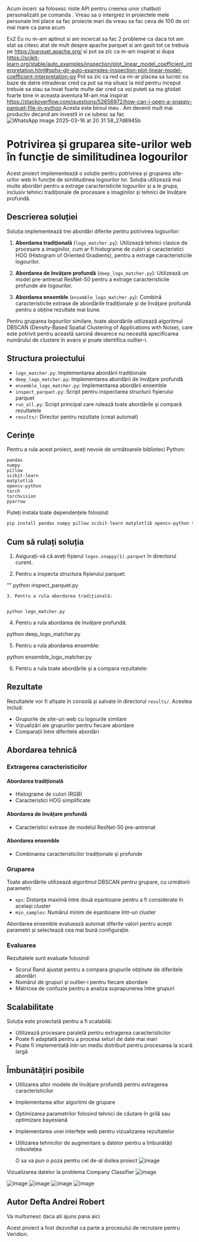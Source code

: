 
Acum incerc sa folosesc niste API pentru creerea unor chatboti personalizatii pe comanda . Vreau sa o intergrez in proiectele mele personale 
Imi place sa fac proiecte mari da vreau sa fac ceva de 100 de ori mai mare ca pana acum 




Ex2 Eu nu m-am aptinut si am incercat sa fac 2 probleme ca daca tot am stat sa citesc atat de mult despre apache parquet si am gasit tot ce trebuia pe https://parquet.apache.org/ si pot sa zic ca m-am inspirat si dupa https://scikit-learn.org/stable/auto_examples/inspection/plot_linear_model_coefficient_interpretation.html#sphx-glr-auto-examples-inspection-plot-linear-model-coefficient-interpretation-py
   Pot  sa zic ca red ca mi-ar placea sa lucrez cu baze de datre intradevar cred ca pot sa ma situez la mid pentru inceput trebuie sa stau sa invat foarte multe dar cred ca voi puteti sa ma ghidati foarte bine in aceasta aventura
   M-am mai inspirat https://stackoverflow.com/questions/52656972/how-can-i-open-a-snappy-parquet-file-in-python
Acesta este biroul meu . Am devenit mult mai productiv decand am investit in ce iubesc sa fac 
![WhatsApp Image 2025-03-16 at 20 31 58_27d8945b](https://github.com/user-attachments/assets/834a5196-6f90-42e2-a1fe-0d0aea90b4c9)

# Potrivirea și gruparea site-urilor web în funcție de similitudinea logourilor

Acest proiect implementează o soluție pentru potrivirea și gruparea site-urilor web în funcție de similitudinea logourilor lor. Soluția utilizează mai multe abordări pentru a extrage caracteristicile logourilor și a le grupa, inclusiv tehnici tradiționale de procesare a imaginilor și tehnici de învățare profundă.

## Descrierea soluției

Soluția implementează trei abordări diferite pentru potrivirea logourilor:

1. **Abordarea tradițională** (`logo_matcher.py`): Utilizează tehnici clasice de procesare a imaginilor, cum ar fi histograme de culori și caracteristici HOG (Histogram of Oriented Gradients), pentru a extrage caracteristicile logourilor.

2. **Abordarea de învățare profundă** (`deep_logo_matcher.py`): Utilizează un model pre-antrenat ResNet-50 pentru a extrage caracteristicile profunde ale logourilor.

3. **Abordarea ensemble** (`ensemble_logo_matcher.py`): Combină caracteristicile extrase de abordările tradiționale și de învățare profundă pentru a obține rezultate mai bune.

Pentru gruparea logourilor similare, toate abordările utilizează algoritmul DBSCAN (Density-Based Spatial Clustering of Applications with Noise), care este potrivit pentru această sarcină deoarece nu necesită specificarea numărului de clustere în avans și poate identifica outlier-i.

## Structura proiectului

- `logo_matcher.py`: Implementarea abordării tradiționale
- `deep_logo_matcher.py`: Implementarea abordării de învățare profundă
- `ensemble_logo_matcher.py`: Implementarea abordării ensemble
- `inspect_parquet.py`: Script pentru inspectarea structurii fișierului parquet
- `run_all.py`: Script principal care rulează toate abordările și compară rezultatele
- `results/`: Director pentru rezultate (creat automat)

## Cerințe

Pentru a rula acest proiect, aveți nevoie de următoarele biblioteci Python:

```
pandas
numpy
pillow
scikit-learn
matplotlib
opencv-python
torch
torchvision
pyarrow
```

Puteți instala toate dependențele folosind:

```bash
pip install pandas numpy pillow scikit-learn matplotlib opencv-python torch torchvision pyarrow
```

## Cum să rulați soluția

1. Asigurați-vă că aveți fișierul `logos.snappy(1).parquet` în directorul curent.

2. Pentru a inspecta structura fișierului parquet:

""
python inspect_parquet.py
```
3. Pentru a rula abordarea tradițională:


python logo_matcher.py
```

4. Pentru a rula abordarea de învățare profundă:


python deep_logo_matcher.py


5. Pentru a rula abordarea ensemble:


python ensemble_logo_matcher.py


6. Pentru a rula toate abordările și a compara rezultatele:


## Rezultate

Rezultatele vor fi afișate în consolă și salvate în directorul `results/`. Acestea includ:

- Grupurile de site-uri web cu logourile similare
- Vizualizări ale grupurilor pentru fiecare abordare
- Comparații între diferitele abordări

## Abordarea tehnică

### Extragerea caracteristicilor

#### Abordarea tradițională
- Histograme de culori (RGB)
- Caracteristici HOG simplificate

#### Abordarea de învățare profundă
- Caracteristici extrase de modelul ResNet-50 pre-antrenat

#### Abordarea ensemble
- Combinarea caracteristicilor tradiționale și profunde

### Gruparea

Toate abordările utilizează algoritmul DBSCAN pentru grupare, cu următorii parametri:
- `eps`: Distanța maximă între două eșantioane pentru a fi considerate în același cluster
- `min_samples`: Numărul minim de eșantioane într-un cluster

Abordarea ensemble evaluează automat diferite valori pentru acești parametri și selectează cea mai bună configurație.

### Evaluarea

Rezultatele sunt evaluate folosind:
- Scorul Rand ajustat pentru a compara grupurile obținute de diferitele abordări
- Numărul de grupuri și outlier-i pentru fiecare abordare
- Matricea de confuzie pentru a analiza suprapunerea între grupuri

## Scalabilitate

Soluția este proiectată pentru a fi scalabilă:
- Utilizează procesare paralelă pentru extragerea caracteristicilor
- Poate fi adaptată pentru a procesa seturi de date mai mari
- Poate fi implementată într-un mediu distribuit pentru procesarea la scară largă

## Îmbunătățiri posibile

- Utilizarea altor modele de învățare profundă pentru extragerea caracteristicilor
- Implementarea altor algoritmi de grupare
- Optimizarea parametrilor folosind tehnici de căutare în grilă sau optimizare bayesiană
- Implementarea unei interfețe web pentru vizualizarea rezultatelor
- Utilizarea tehnicilor de augmentare a datelor pentru a îmbunătăți robustețea


  O sa va pun o poza pentru cel de-al doilea proiect
  ![image](https://github.com/user-attachments/assets/8cbc9d90-8877-4079-a2a1-8d70626bea08)


 Vizualizarea datelor la problema Company Classifier 
  ![image](https://github.com/user-attachments/assets/8c9c804b-8b34-45db-a893-1aea7cbf31e2)
  
![image](https://github.com/user-attachments/assets/a8dd33e9-0663-40d5-a0c1-945bf8e52ce2)
![image](https://github.com/user-attachments/assets/1afbecee-ff6a-40d1-9f12-a975714779a4)
![image](https://github.com/user-attachments/assets/43a87428-cf9e-42dd-b8a1-005ea29b9651)
![image](https://github.com/user-attachments/assets/4b36c4ae-1c2e-4429-8a08-2fafff1e89d4)




  


## Autor Defta Andrei Robert
Va multumesc daca ati ajuns pana aici 

Acest proiect a fost dezvoltat ca parte a procesului de recrutare pentru Veridion. 
